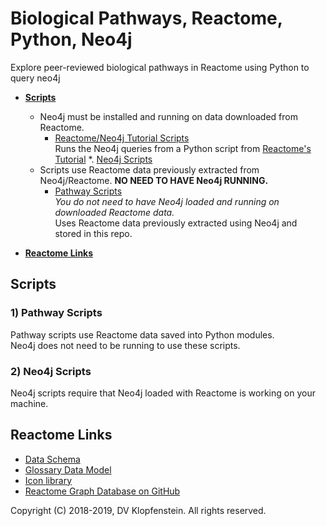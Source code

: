 # Biological Pathways, Reactome, Python, Neo4j
Explore peer-reviewed biological pathways in Reactome using Python to query neo4j

  * [**Scripts**](#scripts)
    * Neo4j must be installed and running on data downloaded from Reactome.    
      * [Reactome/Neo4j Tutorial Scripts](#neo4j_scripts)    
         Runs the Neo4j queries from a Python script from [Reactome's Tutorial](https://reactome.org/dev/graph-database/extract-participating-molecules)
      *. [Neo4j Scripts](#neo4j_scripts)
    * Scripts use Reactome data previously extracted from Neo4j/Reactome. **NO NEED TO HAVE Neo4j RUNNING.**
      * [Pathway Scripts](#pathway_scripts)     
         _You do not need to have Neo4j loaded and running on downloaded Reactome data._    
         Uses Reactome data previously extracted using Neo4j and stored in this repo.    

  * [**Reactome Links**](#reactome_links)

## Scripts

### 1) Pathway Scripts
Pathway scripts use Reactome data saved into Python modules.    
Neo4j does not need to be running to use these scripts.    

### 2) Neo4j Scripts
Neo4j scripts require that Neo4j loaded with Reactome is working on your machine.

## Reactome Links
  * [Data Schema](https://reactome.org/content/schema/DatabaseObject)    
  * [Glossary Data Model](http://wiki.reactome.org/index.php/Glossary_Data_Model)    
  * [Icon library](https://reactome.org/icon-lib)    
  * [Reactome Graph Database on GitHub](https://github.com/reactome/graph-core)    

Copyright (C) 2018-2019, DV Klopfenstein. All rights reserved.
